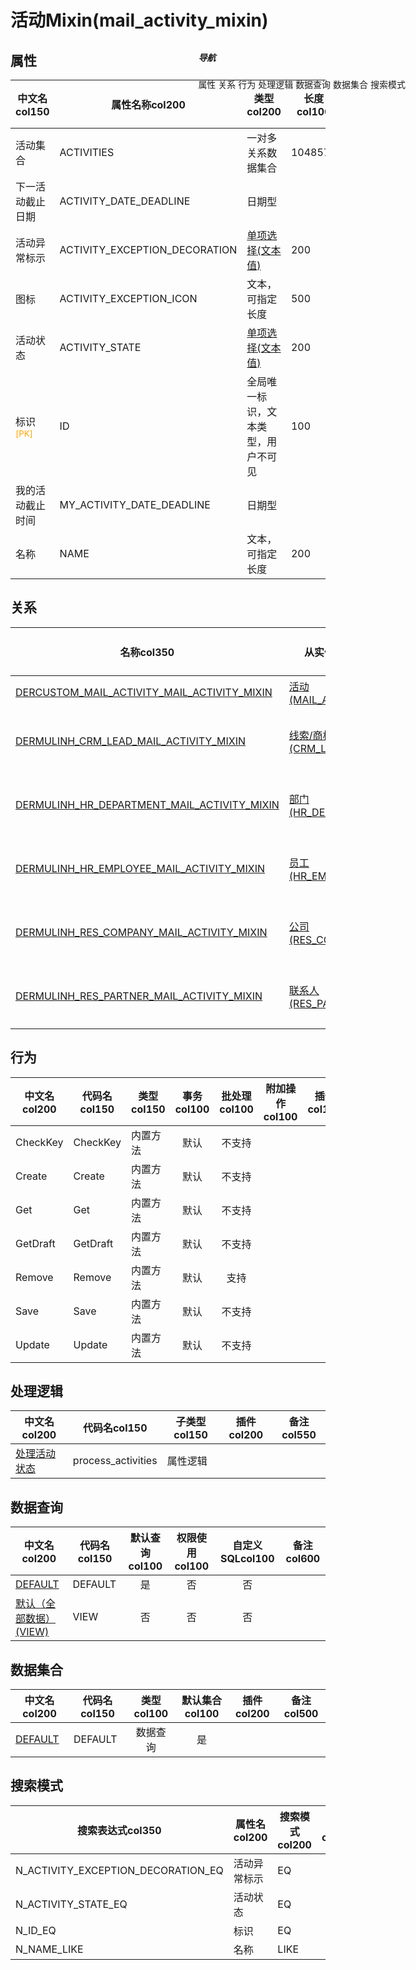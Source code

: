 # 活动Mixin(mail_activity_mixin)  <!-- {docsify-ignore-all} -->


## 属性
|    中文名col150 | 属性名称col200           | 类型col200     | 长度col100    |允许为空col100    |  备注col500  |
| --------   |------------| -----  | -----  | :----: | -------- |
|活动集合|ACTIVITIES|一对多关系数据集合|1048576|是||
|下一活动截止日期|ACTIVITY_DATE_DEADLINE|日期型||是||
|活动异常标示|ACTIVITY_EXCEPTION_DECORATION|[单项选择(文本值)](index/dictionary_index#mail_activity_mixin_activity_exception_decoration "活动异常标示")|200|是||
|图标|ACTIVITY_EXCEPTION_ICON|文本，可指定长度|500|是||
|活动状态|ACTIVITY_STATE|[单项选择(文本值)](index/dictionary_index#mail_activity_mixin_activity_state "活动状态")|200|是||
|标识<sup class="footnote-symbol"><font color=orange>[PK]</font></sup>|ID|全局唯一标识，文本类型，用户不可见|100|否||
|我的活动截止时间|MY_ACTIVITY_DATE_DEADLINE|日期型||是||
|名称|NAME|文本，可指定长度|200|是||


## 关系

<el-row>
<el-tabs v-model="show_der">
<el-tab-pane label="主关系" name="major">

| 名称col350     |   从实体col200 | 关系类型col200     |   备注col500  |
| -------- |---------- |------------|----- |
|[DERCUSTOM_MAIL_ACTIVITY_MAIL_ACTIVITY_MIXIN](der/DERCUSTOM_MAIL_ACTIVITY_MAIL_ACTIVITY_MIXIN)|[活动(MAIL_ACTIVITY)](module/mail/mail_activity)|自定义关系||
|[DERMULINH_CRM_LEAD_MAIL_ACTIVITY_MIXIN](der/DERMULINH_CRM_LEAD_MAIL_ACTIVITY_MIXIN)|[线索/商机(CRM_LEAD)](module/crm/crm_lead)|多继承关系（虚拟实体）||
|[DERMULINH_HR_DEPARTMENT_MAIL_ACTIVITY_MIXIN](der/DERMULINH_HR_DEPARTMENT_MAIL_ACTIVITY_MIXIN)|[部门(HR_DEPARTMENT)](module/hr/hr_department)|多继承关系（虚拟实体）||
|[DERMULINH_HR_EMPLOYEE_MAIL_ACTIVITY_MIXIN](der/DERMULINH_HR_EMPLOYEE_MAIL_ACTIVITY_MIXIN)|[员工(HR_EMPLOYEE)](module/hr/hr_employee)|多继承关系（虚拟实体）||
|[DERMULINH_RES_COMPANY_MAIL_ACTIVITY_MIXIN](der/DERMULINH_RES_COMPANY_MAIL_ACTIVITY_MIXIN)|[公司(RES_COMPANY)](module/base/res_company)|多继承关系（虚拟实体）||
|[DERMULINH_RES_PARTNER_MAIL_ACTIVITY_MIXIN](der/DERMULINH_RES_PARTNER_MAIL_ACTIVITY_MIXIN)|[联系人(RES_PARTNER)](module/base/res_partner)|多继承关系（虚拟实体）||


</el-tab-pane>
</el-tabs>
</el-row>

## 行为
| 中文名col200    | 代码名col150    | 类型col150    | 事务col100   | 批处理col100   | 附加操作col100  | 插件col150    |  备注col300  |
| -------- |---------- |----------- |:----:|:----:|---------| ----- | ----- |
|CheckKey|CheckKey|内置方法|默认|不支持||||
|Create|Create|内置方法|默认|不支持||||
|Get|Get|内置方法|默认|不支持||||
|GetDraft|GetDraft|内置方法|默认|不支持||||
|Remove|Remove|内置方法|默认|支持||||
|Save|Save|内置方法|默认|不支持||||
|Update|Update|内置方法|默认|不支持||||

## 处理逻辑
| 中文名col200    | 代码名col150    | 子类型col150    | 插件col200    |  备注col550  |
| -------- |---------- |----------- |------------|----------|
|[处理活动状态](module/mail/mail_activity_mixin/logic/process_activities)|process_activities|属性逻辑|||

## 数据查询
| 中文名col200    | 代码名col150    | 默认查询col100 | 权限使用col100 | 自定义SQLcol100 |  备注col600|
| --------  | --------   | :----:  |:----:  | :----:  |----- |
|[DEFAULT](module/mail/mail_activity_mixin/query/Default)|DEFAULT|是|否 |否 ||
|[默认（全部数据）(VIEW)](module/mail/mail_activity_mixin/query/View)|VIEW|否|否 |否 ||

## 数据集合
| 中文名col200  | 代码名col150  | 类型col100 | 默认集合col100 |   插件col200|   备注col500|
| --------  | --------   | :----:   | :----:   | ----- |----- |
|[DEFAULT](module/mail/mail_activity_mixin/dataset/Default)|DEFAULT|数据查询|是|||

## 搜索模式
|   搜索表达式col350   |    属性名col200    |    搜索模式col200        |备注col500  |
| -------- |------------|------------|------|
|N_ACTIVITY_EXCEPTION_DECORATION_EQ|活动异常标示|EQ||
|N_ACTIVITY_STATE_EQ|活动状态|EQ||
|N_ID_EQ|标识|EQ||
|N_NAME_LIKE|名称|LIKE||

<div style="display: block; overflow: hidden; position: fixed; top: 140px; right: 100px;">

##### 导航
<el-anchor >
<el-anchor-link :href="`#/module/mail/mail_activity_mixin?id=属性`">
  属性
</el-anchor-link>
<el-anchor-link :href="`#/module/mail/mail_activity_mixin?id=关系`">
  关系
</el-anchor-link>
<el-anchor-link :href="`#/module/mail/mail_activity_mixin?id=行为`">
  行为
</el-anchor-link>
<el-anchor-link :href="`#/module/mail/mail_activity_mixin?id=处理逻辑`">
  处理逻辑
</el-anchor-link>
<el-anchor-link :href="`#/module/mail/mail_activity_mixin?id=数据查询`">
  数据查询
</el-anchor-link>
<el-anchor-link :href="`#/module/mail/mail_activity_mixin?id=数据集合`">
  数据集合
</el-anchor-link>
<el-anchor-link :href="`#/module/mail/mail_activity_mixin?id=搜索模式`">
  搜索模式
</el-anchor-link>
</el-anchor>
</div>

<script>
 const { createApp } = Vue
  createApp({
    data() {
      return {
show_der:'major',


      }
    },
    methods: {
    }
  }).use(ElementPlus).mount('#app')
</script>